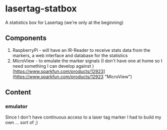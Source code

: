 # lasertag-statbox #

A statistics box for Lasertag (we're only at the beginning)

## Components ##

1. RaspberryPi - will have an IR-Reader to receive stats data from the markers, a web interface and database for the statistics 
2. MicroView - to emulate the marker signals (I don't have one at home so I need something I can develop against ) [https://www.sparkfun.com/products/12923](https://www.sparkfun.com/products/12923 "MicroView")

## Content ##

### emulator ###
Since I don't have continuous access to a laser tag marker I had to build my own ...  sort of ;)

